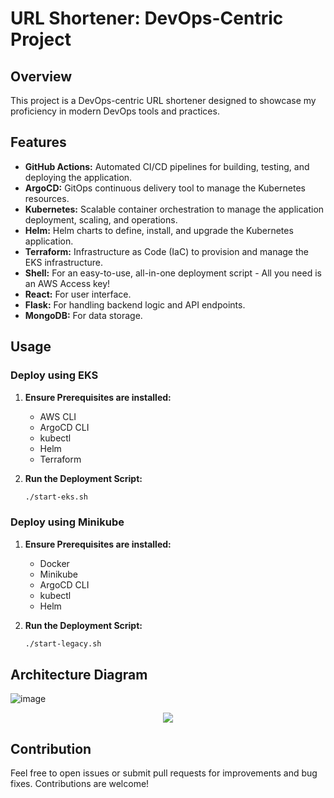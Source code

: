 # URL Shortener: DevOps-Centric Project

## Overview
This project is a DevOps-centric URL shortener designed to showcase my proficiency in modern DevOps tools and practices.

## Features
- **GitHub Actions:** Automated CI/CD pipelines for building, testing, and deploying the application.
- **ArgoCD:** GitOps continuous delivery tool to manage the Kubernetes resources.
- **Kubernetes:** Scalable container orchestration to manage the application deployment, scaling, and operations.
- **Helm:** Helm charts to define, install, and upgrade the Kubernetes application.
- **Terraform:** Infrastructure as Code (IaC) to provision and manage the EKS infrastructure.
- **Shell:** For an easy-to-use, all-in-one deployment script - All you need is an AWS Access key!
- **React:** For user interface.
- **Flask:** For handling backend logic and API endpoints.
- **MongoDB:** For data storage.

## Usage

### Deploy using EKS

1. **Ensure Prerequisites are installed:**
   - AWS CLI
   - ArgoCD CLI
   - kubectl
   - Helm
   - Terraform

2. **Run the Deployment Script:**
   ```sh
   ./start-eks.sh
   
### Deploy using Minikube

1. **Ensure Prerequisites are installed:**
   - Docker
   - Minikube
   - ArgoCD CLI
   - kubectl
   - Helm

2. **Run the Deployment Script:**
    ```sh
    ./start-legacy.sh
    ```

## Architecture Diagram
![image](https://github.com/galg-gh/url-shortener/assets/91409344/8368c9eb-33e6-4d1f-9e24-e898e7801381)

<p align="center">
<img src="https://github.com/galg-gh/url-shortener/assets/91409344/d35923a5-67fe-4af5-9a8f-6cea3f6231a7" />
</p>

## Contribution
Feel free to open issues or submit pull requests for improvements and bug fixes. Contributions are welcome!
